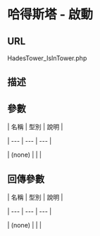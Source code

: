 # 哈得斯塔 - 啟動



## URL



HadesTower\_IsInTower.php



## 描述



## 參數



| 名稱 | 型別 | 說明 |

| --- | --- | --- |

| \(none\) | | |



## 回傳參數



| 名稱 | 型別 | 說明 |

| --- | --- | --- |

| \(none\) | | |




